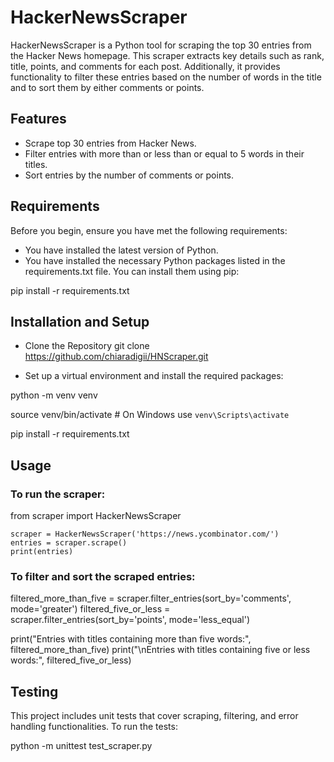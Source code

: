 # HackerNewsScraper

HackerNewsScraper is a Python tool for scraping the top 30 entries from the Hacker News homepage. This scraper extracts key details such as rank, title, points, and comments for each post. Additionally, it provides functionality to filter these entries based on the number of words in the title and to sort them by either comments or points.

## Features
* Scrape top 30 entries from Hacker News.
* Filter entries with more than or less than or equal to 5 words in their titles.
* Sort entries by the number of comments or points.

## Requirements
Before you begin, ensure you have met the following requirements:

* You have installed the latest version of Python.
* You have installed the necessary Python packages listed in the requirements.txt file.
  You can install them using pip:
  
pip install -r requirements.txt

## Installation and Setup

* Clone the Repository
git clone https://github.com/chiaradigii/HNScraper.git

* Set up a virtual environment and install the required packages:

python -m venv venv

source venv/bin/activate  # On Windows use `venv\Scripts\activate`

pip install -r requirements.txt

## Usage

### To run the scraper:

from scraper import HackerNewsScraper

    scraper = HackerNewsScraper('https://news.ycombinator.com/')
    entries = scraper.scrape()
    print(entries)

### To filter and sort the scraped entries:

filtered_more_than_five = scraper.filter_entries(sort_by='comments', mode='greater')
filtered_five_or_less = scraper.filter_entries(sort_by='points', mode='less_equal')

print("Entries with titles containing more than five words:", filtered_more_than_five)
print("\nEntries with titles containing five or less words:", filtered_five_or_less)

## Testing

This project includes unit tests that cover scraping, filtering, and error handling functionalities. To run the tests:

python -m unittest test_scraper.py
